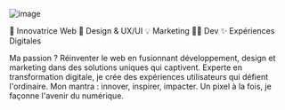 ![image](https://github.com/StefPel/StefPel/assets/145449764/5d19eacb-4aa7-47e8-9111-38e3b890731c)

🚀 Innovatrice Web 🎨 Design & UX/UI 💡 Marketing 👨‍💻 Dev ✨ Expériences Digitales

Ma passion ? Réinventer le web en fusionnant développement, design et marketing dans des solutions uniques qui captivent.
Experte en transformation digitale, je crée des expériences utilisateurs qui défient l'ordinaire.
Mon mantra : innover, inspirer, impacter. Un pixel à la fois, je façonne l'avenir du numérique.
<!---
StefPel/StefPel is a ✨ special ✨ repository because its `README.md` (this file) appears on your GitHub profile.
You can click the Preview link to take a look at your changes.
--->

